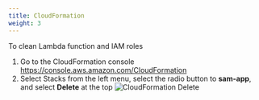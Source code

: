```yaml
---
title: CloudFormation 
weight: 3
---
```


To clean Lambda function and IAM roles 
1. Go to the CloudFormation console https://console.aws.amazon.com/CloudFormation
2. Select Stacks from the left menu, select the radio button to **sam-app**, and select **Delete** at the top
   ![CloudFormation Delete](/cloudformation-delete.png)
    